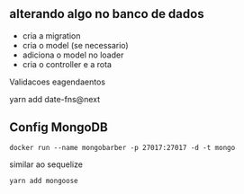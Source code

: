 #

## alterando algo no banco de dados
- cria a migration
- cria o model (se necessario)
- adiciona o model no loader
- cria o controller e a rota

Validacoes  eagendaentos

yarn add date-fns@next



## Config MongoDB

```
docker run --name mongobarber -p 27017:27017 -d -t mongo
```

similar ao sequelize
```
yarn add mongoose
```